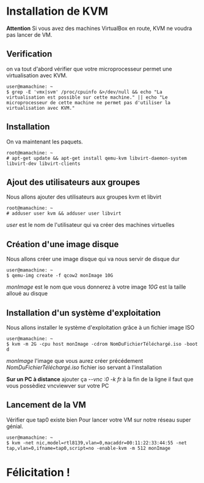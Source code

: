 # Installation de KVM
**Attention** Si vous avez des machines VirtualBox en route, KVM ne voudra pas lancer de VM.


## Verification 
on va tout d'abord vérifier que votre microprocesseur permet une virtualisation avec KVM.
~~~
user@mamachine: ~
$ grep -E 'vmx|svm' /proc/cpuinfo &>/dev/null && echo "La virtualisation est possible sur cette machine." || echo "Le microprocesseur de cette machine ne permet pas d'utiliser la virtualisation avec KVM."
~~~

## Installation
On va maintenant les paquets.
~~~
root@mamachine: ~
# apt-get update && apt-get install qemu-kvm libvirt-daemon-system libvirt-dev libvirt-clients
~~~

## Ajout des utilisateurs aux groupes
Nous allons ajouter des utilisateurs aux groupes kvm et libvirt
~~~
root@mamachine: ~
# adduser user kvm && adduser user libvirt
~~~
*user* est le nom de l'utilisateur qui va créer des machines virtuelles

## Création d'une image disque
Nous allons créer une image disque qui va nous servir de disque dur
~~~
user@mamachine: ~
$ qemu-img create -f qcow2 monImage 10G
~~~
*monImage* est le nom que vous donnerez à votre image
*10G* est la taille alloué au disque

## Installation d'un système d'exploitation
Nous allons installer le système d'exploitation grâce à un fichier image ISO
~~~
user@mamachine: ~
$ kvm -m 2G -cpu host monImage -cdrom NomDuFichierTéléchargé.iso -boot d
~~~
*monImage* l'image que vous aurez créer précédement
*NomDuFichierTéléchargé.iso* fichier iso servant à l'installation

**Sur un PC à distance**
ajouter ça *--vnc :0 -k fr* à la fin de la ligne
il faut que vous possèdiez vncviewver sur votre PC

## Lancement de la VM
Vérifier que tap0 existe bien
Pour lancer votre VM sur notre réseau super génial.
~~~
user@mamachine: ~
$ kvm -net nic,model=rtl8139,vlan=0,macaddr=00:11:22:33:44:55 -net tap,vlan=0,ifname=tap0,script=no -enable-kvm -m 512 monImage
~~~

# Félicitation !